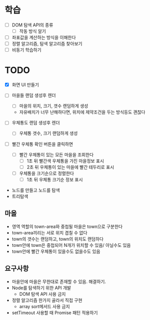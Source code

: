 # 학습

- [ ] DOM 탐색 API의 종류
  - [ ] 작동 방식 알기
- [ ] 좌표값을 계산하는 방식을 이해한다
- [ ] 정렬 알고리즘, 탐색 알고리즘 찾아보기
- [ ] 비동기 학습하기

# TODO

- [x] 화면 UI 만들기

- [ ] 마을들 랜덤 생성후 렌더
  - [ ] 마을의 위치, 크기, 갯수 랜덤하게 생성
  - 자유배치가 너무 난해하다면, 위치에 제약조건을 두는 방식등도 괜찮다
- [ ] 우체통도 랜덤 생성후 렌더
  - [ ] 우체통 갯수, 크기 랜덤하게 생성
- [ ] 빨간 우체통 확인 버튼을 클릭하면
  - [ ] 빨간 우체통이 있는 모든 마을을 조회한다
    - [ ] 1초 뒤 빨간색 우체통을 가진 마을정보 표시
    - [ ] 2초 뒤 우체통이 있는 마을에 빨간 테두리로 표시
  - [ ] 우체통을 크기순으로 정렬한다
    - [ ] 1초 뒤 우체통 크기순 정보 표시

<!-- 나중에 지울것 -->

- 노드를 만들고 노드를 탐색
- 트리탐색

## 마을

- 영역 역할의 town-area와 중첩될 마을은 town으로 구분한다
- town-area끼리는 서로 위치 겹칠 수 없다
- town의 갯수는 랜덤하고, town의 위치도 랜덤하다
- town안에 town은 중첩되어 N개가 위치할 수 있음/ 아닐수도 있음
- town안에 빨간 우체통이 있을수도 없을수도 있음

## 요구사항

- 마을안에 마을은 무한대로 존재할 수 있음. 해결하기.
- Node를 탐색하기 위한 API 개발
  - DOM 탐색 API 사용 금지
- 정렬 알고리즘 한가지 골라서 직접 구현
  - array sort메서드 사용 금지
- setTimeout 사용할 때 Promise 패턴 적용하기
